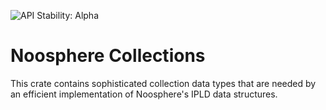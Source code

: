 ![API Stability: Alpha](https://img.shields.io/badge/API%20Stability-Alpha-red)

# Noosphere Collections

This crate contains sophisticated collection data types that are needed by an
efficient implementation of Noosphere's IPLD data structures.
